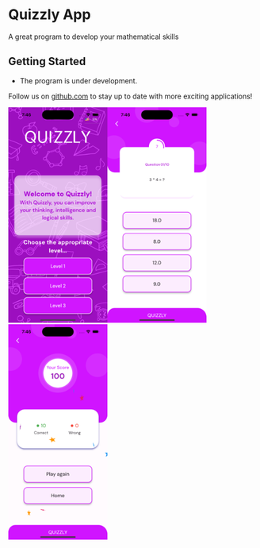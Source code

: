 # Quizzly App

A great program to develop your mathematical skills

## Getting Started

- The program is under development. 

Follow us on [github.com](https://github.com/SultanbaevS) to stay
up to date with more exciting applications!

<p align="left"><img src="assets/homepage.png" width="200" /><img src="assets/level3.png" width="200" /><img src="assets/score_screen.png" width="200" />
